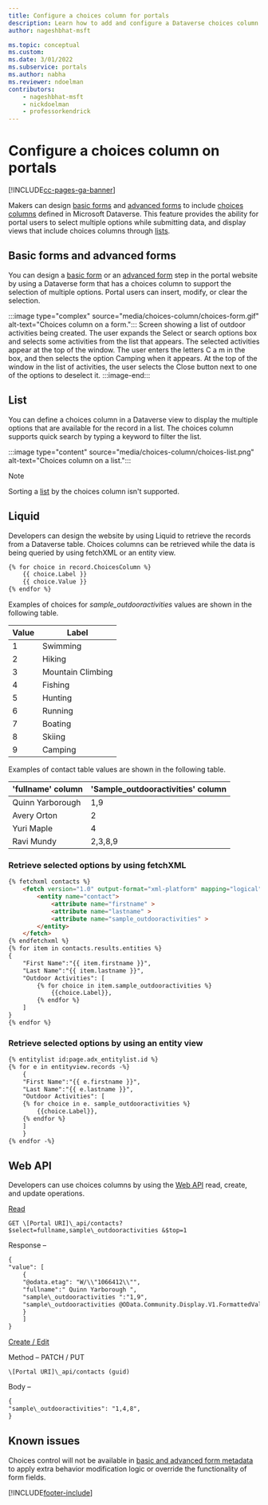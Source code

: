 ```yaml
---
title: Configure a choices column for portals
description: Learn how to add and configure a Dataverse choices column on portal lists, forms, and templates.
author: nageshbhat-msft

ms.topic: conceptual
ms.custom: 
ms.date: 3/01/2022
ms.subservice: portals
ms.author: nabha
ms.reviewer: ndoelman
contributors:
    - nageshbhat-msft
    - nickdoelman
    - professorkendrick
---
```


# Configure a choices column on portals


[!INCLUDE[cc-pages-ga-banner](../../../includes/cc-pages-ga-banner.md)]

Makers can design [basic forms](entity-forms.md) and [advanced forms](web-form-properties.md) to include [choices columns](../../data-platform/types-of-fields.md#choices) defined in Microsoft Dataverse. This feature provides the ability for portal users to select multiple options while submitting data, and display views that include choices columns through [lists](entity-lists.md).

## Basic forms and advanced forms

You can design a [basic form](entity-forms.md) or an [advanced form](web-form-properties.md) step in the portal website by using a Dataverse form that has a choices column to support the selection of multiple options. Portal users can insert, modify, or clear the selection.

:::image type="complex" source="media/choices-column/choices-form.gif" alt-text="Choices column on a form.":::
Screen showing a list of outdoor activities being created. The user expands the Select or search options box and selects some activities from the list that appears. The selected activities appear at the top of the window. The user enters the letters C a m in the box, and then selects the option Camping when it appears. At the top of the window in the list of activities, the user selects the Close button next to one of the options to deselect it.
:::image-end:::

## List

You can define a choices column in a Dataverse view to display the multiple options that are available for the record in a list. The choices column supports quick search by typing a keyword to filter the list.

:::image type="content" source="media/choices-column/choices-list.png" alt-text="Choices column on a list.":::

> [!NOTE]
> Sorting a [list](entity-lists.md) by the choices column isn't supported.

## Liquid

Developers can design the website by using Liquid to retrieve the records from a Dataverse table. Choices columns can be retrieved while the data is being queried by using fetchXML or an entity view.

```html
{% for choice in record.ChoicesColumn %}
    {{ choice.Label }}
    {{ choice.Value }}
{% endfor %} 
```

Examples of choices for *sample\_outdooractivities* values are shown in the following table.

| **Value** | **Label**         |
|-----------|-------------------|
| 1         | Swimming          |
| 2         | Hiking            |
| 3         | Mountain Climbing |
| 4         | Fishing           |
| 5         | Hunting           |
| 6         | Running           |
| 7         | Boating           |
| 8         | Skiing            |
| 9         | Camping           |

Examples of contact table values are shown in the following table.

| **'fullname' column** | **'Sample\_outdooractivities' column** |
|-----------------------|----------------------------------------|
| Quinn Yarborough      | 1,9                                    |
| Avery Orton           | 2                                      |
| Yuri Maple            | 4                                      |
| Ravi Mundy            | 2,3,8,9                                |

### Retrieve selected options by using fetchXML

```html
{% fetchxml contacts %}
    <fetch version="1.0" output-format="xml-platform" mapping="logical" distinct="false">
        <entity name="contact">
            <attribute name="firstname" >
            <attribute name="lastname" >
            <attribute name="sample_outdooractivities" >
        </entity>
    </fetch>
{% endfetchxml %}
{% for item in contacts.results.entities %}
{
    "First Name":"{{ item.firstname }}",
    "Last Name":"{{ item.lastname }}",
    "Outdoor Activities": [
        {% for choice in item.sample_outdooractivities %}
            {{choice.Label}},
        {% endfor %}
    ]
}
{% endfor %}
```

### Retrieve selected options by using an entity view

```html
{% entitylist id:page.adx_entitylist.id %}
{% for e in entityview.records -%}
    {
    "First Name":"{{ e.firstname }}",
    "Last Name":"{{ e.lastname }}",
    "Outdoor Activities": [
    {% for choice in e. sample_outdooractivities %}
        {{choice.Label}},
    {% endfor %}
    ]
    }
{% endfor -%}
```

## Web API 

Developers can use choices columns by using the [Web API](../web-api-overview.md) read, create, and update operations.

<u>Read</u>

`GET \[Portal URI]\_api/contacts?$select=fullname,sample\_outdooractivities &$top=1`

Response –

```html
{
"value": [
    {
    "@odata.etag": "W/\\"1066412\\"",
    "fullname":" Quinn Yarborough ",
    "sample\_outdooractivities ":"1,9",
    "sample\_outdooractivities @OData.Community.Display.V1.FormattedValue":"Swimming, Camping"
    }
    ]
}
```

<u>Create / Edit</u>

Method – PATCH / PUT

`\[Portal URI]\_api/contacts (guid)`

Body –

```html
{
"sample\_outdooractivities": "1,4,8",
}
```

## Known issues

Choices control will not be available in [basic and advanced form metadata](configure-basic-form-metadata.md) to apply extra behavior modification logic or override the functionality of form fields.

 
[!INCLUDE[footer-include](../../../includes/footer-banner.md)]
